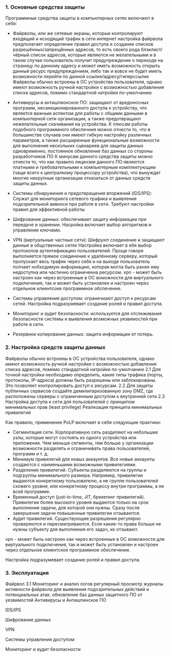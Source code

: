 ### 1. Основные средства защиты
Программные средства защиты в компьютерных сетях включают в себя:
- Файрволы, или же сетевые экраны, которые контролируют входящий и исходящий трафик в сети интернет
настройка файрвола предполагает определение правил доступа и создание списков разрешённых/запрещённых адресов, то есть своего рода блэклист/чёрный список адресов, которые являются не желательными и в таком случае пользователь получит предупреждение о переходе на страницу по данному адресу и может иметь возможность открыть данный ресурс предупреждением, либо так и вовсе не будет иметь возможности перейти по данной ссылке/адресу/гиперссылке
Файрволы обычно встроены в ОС устройства пользователя, однако имеют возможность ручной настройки с возможностью добавления списка адресов, помимо стандартной натройки по-умолчанию
- Антивирусы и антишпионское ПО: защищают от вредоносных программ, несанкционированного доступа к устройству, что является важным аспектом для работы с общими данными в компьютерной сети организации, а также предотвращают нежелательные скачивания на устройства. К плюсам работы подобного программного обеспечния можно отнести то, что в большинстве случаев они имеют гибкую настройку различных параметров, а также расширенные функциональные возможности для выполнения нескольких сценариев для защиты данных одновременно, постоянное обновление баз данных со стороны разработчиков ПО
К минусам данного средства защиты можно отнести то, что как правило лицензии данного ПО являются платными и требовательными к компьютерным комплектующим (чаще всего к централному процессору устройства), что вынуждат многие некрупные организации отказаться от данных средств защиты данных.
- Системы обнаружения и предотвращения вторжений (IDS/IPS): Служат для мониторинга сетевого трафика и выявления подозрительной аивноси при работе в сети. Требуют настройки правил для эффективной работы
- Шифрование данных: обеспечивает защиту информации при передаче и хранении.
  Насройка включает выбор алгоритмов и управление ключами.
- VPN (виртуальные частные сети): Шифруют соединение и защищают данные в общственных сетях
  Настройка включает в ебя выбор протоколов аутентификацию пользователей. Проще говоря выполняется прямое соединение к удалённому серверу, который пропускает весь трафик через себя и на выходе пользователь полчает нобходимую информацию, которая могла быть ранее ему недоступна или частично ограниченна ресурсом.
  vpn - может быть настроен как через встроенные в ОС воможности для виртуального подключения, так и может быть установлен и настроен через отдельное клиентсоке программное обспечение.
  
- Системы управления доступом: ограничиают доступ к ресурсам сетей.
  Настройка подразумевает создание ролей и правил доступа.

- Мониторинг и аудит безопасности: используется для отслеживания безопасности системы и выявления возможных уязвимостей при работе в сети.

- Резервное копирование данных: защита информации от потерь.
### 2. Настройка средств защиты данных
Файрволы обычно встроены в ОС устройства пользователя, однако имеют возможность ручной настройки с возможностью добавления списка адресов, помимо стандартной натройки по-умолчанию
2.1 Для точной настройки необходимо определить, какие типы трафика (порты, протоколы, IP-адреса) должны быть разрешены или заблокированы. Это позволяет контролировать доступ к ресурсам.
2.2 Для защиты публичных сервисов создайте демилитаризованную зону DMZ, где расположены серверы с ограниченным доступом к внутренней сети
2.3 Настройка доступа к сети для пользователей с принципом минимальных прав (least privilege)
Реализация принципа минимальных привилегий

Как правило, применение PoLP включает в себя следующие практики:

 - Сегментация сети. Корпоративную сеть разделяют на небольшие узлы, которые могут состоять из одного устройства или приложения. Чем меньше сегменты, тем больше у организации возможности разделять и ограничивать права пользователей, программ и т. д.
-    Минимум привилегий для новых аккаунтов. Все новые аккаунты создаются с наименьшими возможными привилегиями.
-    Разделение привилегий. Субъекты разделяются на группы и подгруппы минимального размера. Например, привилегии выдаются конкретному пользователю, а не группе пользователей схожего уровня, или конкретному процессу внутри программы, а не всей программе.
-    Временный доступ (just-in-time, JIT, брекетинг привилегий). Привилегии более высокого уровня выдаются только на срок выполнения задачи, для которой они нужны. Сразу после завершения задачи повышенные привилегии отзываются.
-    Аудит привилегий. Существующие разрешения регулярно проверяются и пересматриваются. Если какие-то права больше не нужны субъекту для выполнения его задач, их отзывают.


vpn - может быть настроен как через встроенные в ОС воможности для виртуального подключения, так и может быть установлен и настроен через отдельное клиентское программное обеспечение.

Настройка подразумевает создание ролей и правил доступа.
### 3. Эксплуатация
Файрвол
3.1 Мониторинг и анализ логов
регулярный просмотр журналы активности файрвола для выявления подозрительных действий и потенциальных атак.
 обновление баз данных защитного ПО от уязвимостей 
Антивирусы и Антишпинское ПО

IDS/IPS

Шифрование данных

VPN

Системы управления доступом

Мониторинг и аудит безопасности
